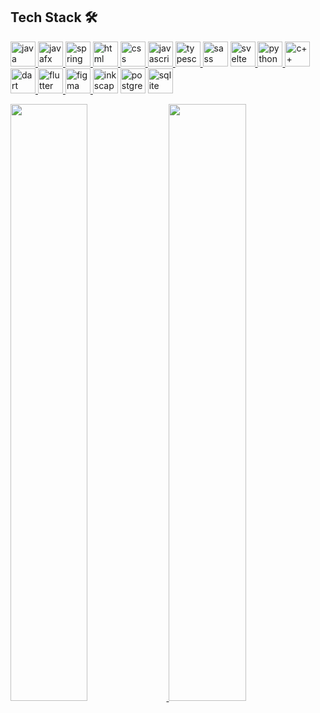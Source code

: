 ## Tech Stack 🛠

<a margin="10" href="https://www.java.com/en/" target="_blank">
  <img margin="10px" height="40" src="https://upload.wikimedia.org/wikipedia/en/thumb/3/30/Java_programming_language_logo.svg/800px-Java_programming_language_logo.svg.png" alt="java">
</a>

<a margin="10" href="https://openjfx.io/" target="_blank">
  <img margin="20px" height="40" src="https://upload.wikimedia.org/wikipedia/en/c/cc/JavaFX_Logo.png" alt="javafx">
</a>

<a margin="10" href="https://spring.io/projects/spring-boot" target="_blank">
  <img margin="10px" height="40" src="https://cdn.worldvectorlogo.com/logos/spring-3.svg" alt="spring boot">
</a>

<a margin="10" href="https://developer.mozilla.org/en-US/docs/Web/HTML" target="_blank">
  <img margin="10px" height="40" src="https://seeklogo.com/images/H/html5-with-wordmark-black-white-logo-A6222B77EC-seeklogo.com.png" alt="html">
</a>

<a margin="10" href="https://developer.mozilla.org/en-US/docs/Web/CSS" target="_blank">
  <img margin="10px" height="40" src="https://upload.wikimedia.org/wikipedia/commons/thumb/d/d5/CSS3_logo_and_wordmark.svg/1452px-CSS3_logo_and_wordmark.svg.png" alt="css">
</a>

<a margin="10" href="https://developer.mozilla.org/en-US/docs/Web/JavaScript" target="_blank">
  <img margin="10px" height="40" src="https://upload.wikimedia.org/wikipedia/commons/6/6a/JavaScript-logo.png" alt="javascript">
</a>

<a margin="10" href="https://www.typescriptlang.org/" target="_blank">
  <img margin="10px" height="40" src="https://upload.wikimedia.org/wikipedia/commons/thumb/4/4c/Typescript_logo_2020.svg/2048px-Typescript_logo_2020.svg.png" alt="typescript">
</a>

<a margin="10" href="https://sass-lang.com" target="_blank">
  <img margin="10px" height="40" src="https://upload.wikimedia.org/wikipedia/commons/thumb/9/96/Sass_Logo_Color.svg/1280px-Sass_Logo_Color.svg.png" alt="sass"></a>
  
<a margin="10" href="https://svelte.dev" target="_blank">
  <img margin="10px" height="40" src="https://upload.wikimedia.org/wikipedia/commons/thumb/1/1b/Svelte_Logo.svg/1200px-Svelte_Logo.svg.png" alt="svelte">
</a>

<a margin="10" href="https://www.python.org/" target="_blank">
  <img margin="10px" height="40" src="https://upload.wikimedia.org/wikipedia/commons/thumb/c/c3/Python-logo-notext.svg/1869px-Python-logo-notext.svg.png" alt="python">
</a>

<a margin="10" href="https://cplusplus.com/" target="_blank">
  <img margin="10px" height="40" src="https://upload.wikimedia.org/wikipedia/commons/thumb/1/18/ISO_C%2B%2B_Logo.svg/1822px-ISO_C%2B%2B_Logo.svg.png" alt="c++"></a>
  
<a margin="10" href="https://dart.dev/" target="_blank">
  <img margin="10px" height="40" src="https://upload.wikimedia.org/wikipedia/commons/thumb/9/91/Dart-logo-icon.svg/2048px-Dart-logo-icon.svg.png" alt="dart">
</a>

<a margin="10" href="https://flutter.dev/" target="_blank">
  <img margin="10px" height="40" src="https://seeklogo.com/images/F/flutter-logo-5086DD11C5-seeklogo.com.png" alt="flutter">
</a>

<a margin="10" href="https://figma.com" target="_blank">
  <img margin="10px" height="40" src="https://upload.wikimedia.org/wikipedia/commons/thumb/3/33/Figma-logo.svg/1667px-Figma-logo.svg.png" alt="figma">
</a>

<a margin="10" href="https://inkscape.org/" target="_blank">
  <img margin="10px" height="40" src="https://upload.wikimedia.org/wikipedia/commons/thumb/0/0d/Inkscape_Logo.svg/2048px-Inkscape_Logo.svg.png" alt="inkscape"></a>
  
<a margin="10" href="https://www.postgresql.org/" target="_blank">
  <img margin="10px" height="40" src="https://upload.wikimedia.org/wikipedia/commons/thumb/2/29/Postgresql_elephant.svg/993px-Postgresql_elephant.svg.png" alt="postgressql"></a>
  
<a margin="10" href="https://www.sqlite.org/index.html" target="_blank">
  <img margin="10px" height="40" src="https://upload.wikimedia.org/wikipedia/commons/thumb/9/97/Sqlite-square-icon.svg/2048px-Sqlite-square-icon.svg.png" alt="sqlite"></a>

<br/>
<p align="left">
  <a href="https://janitaroyseth.com/">
  <img width="49.5%" src="https://github-readme-stats.vercel.app/api?username=janital&show_icons=true&theme=dracula&hide_border=true" />
    <img width="49.5%" src="https://github-readme-streak-stats.herokuapp.com/?user=janital&theme=dracula&hide_border=true" />
  </a>
</p>
<br>
